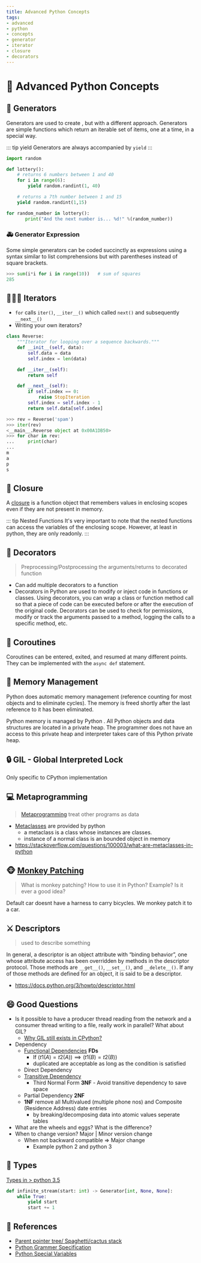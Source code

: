```yaml
---
title: Advanced Python Concepts
tags:
- advanced
- python
- concepts
- generator
- iterator
- closure
- decorators
---
```


# :eyes: Advanced Python Concepts

<TagLinks />

## :fire_engine: Generators

Generators are used to create <Badge type="error" vertical="middle" text="iterators" />, but with a different approach.
Generators are simple functions which return an iterable set of items, one at a time, in a special way.

::: tip yield
Generators are always accompanied by `yield`
:::

```python
import random

def lottery():
    # returns 6 numbers between 1 and 40
    for i in range(6):
        yield random.randint(1, 40)

    # returns a 7th number between 1 and 15
    yield random.randint(1,15)

for random_number in lottery():
       print("And the next number is... %d!" %(random_number))
```

### :ambulance: Generator Expression

Some simple generators can be coded succinctly as expressions using a syntax similar to list comprehensions but with parentheses instead of square brackets.

```python
>>> sum(i*i for i in range(10))   # sum of squares
285
```

## :family_man_girl_girl: Iterators

* `for` calls `iter()`, `__iter__()` which called `next()` and subsequently `__next__()`
* Writing your own iterators?

```python
class Reverse:
    """Iterator for looping over a sequence backwards."""
    def __init__(self, data):
        self.data = data
        self.index = len(data)

    def __iter__(self):
        return self

    def __next__(self):
        if self.index == 0:
            raise StopIteration
        self.index = self.index - 1
        return self.data[self.index]

>>> rev = Reverse('spam')
>>> iter(rev)
<__main__.Reverse object at 0x00A1DB50>
>>> for char in rev:
...     print(char)
...
m
a
p
s
```

## :diamond_shape_with_a_dot_inside: Closure

A [closure] is a function object that remembers values in enclosing scopes even if they are not present in memory.

::: tip Nested Functions
It's very important to note that the nested functions can access the variables of the enclosing scope.
However, at least in python, they are only readonly.
:::

## :crown: Decorators

> Preprocessing/Postprocessing the arguments/returns to decorated function

* Can add multiple decorators to a function
* Decorators in Python are used to modify or inject code in functions or classes. Using decorators, you can wrap a class or function method call so that a piece of code can be executed before or after the execution of the original code. Decorators can be used to check for permissions, modify or track the arguments passed to a method, logging the calls to a specific method, etc.

## :carousel_horse: Coroutines

Coroutines can be entered, exited, and resumed at many different points.
They can be implemented with the `async def` statement.

## :memo: Memory Management

Python does automatic memory management (reference counting for most objects and
<Badge type="tip" vertical="middle" text="garbage collection" />
to eliminate cycles). The memory is freed shortly after the last reference to it has been eliminated.

Python memory is managed by Python <Badge type="error" vertical="middle" text="private heap space" />.
All Python objects and data structures are located in a private heap. The programmer does not have an access to this private heap and interpreter takes care of this Python private heap.

## :lock: GIL - Global Interpreted Lock

Only specific to CPython implementation

## :computer: Metaprogramming

> [Metaprogramming] treat other programs as data

* [Metaclasses](https://en.wikipedia.org/wiki/Metaclass) are provided by python
  * a metaclass is a class whose instances are classes.
  * instance of a normal class is an bounded object in memory
* https://stackoverflow.com/questions/100003/what-are-metaclasses-in-python

## :monkey_face: [Monkey Patching]

> What is monkey patching? How to use it in Python? Example? Is it ever a good idea?

Default car doesnt have a harness to carry bicycles. We monkey patch it to a car.

## :crossed_swords: Descriptors

> used to describe something

In general, a descriptor is an object attribute with “binding behavior”, one whose attribute access has been overridden by methods in the descriptor protocol. Those methods are `__get__()`, `__set__()`, and `__delete__()`. If any of those methods are defined for an object, it is said to be a descriptor.

* https://docs.python.org/3/howto/descriptor.html

## :smile: Good Questions

*  Is it possible to have a producer thread reading from the network and a consumer thread writing to a file, really work in parallel? What about GIL?
   * [Why GIL still exists in CPython?](https://wiki.python.org/moin/GlobalInterpreterLock)
* Dependency
  * [Functional Dependencies](https://en.wikipedia.org/wiki/Functional_dependency) **FDs**
    * If $( t1(A) = t2(A)) \implies ( t1(B) = t2(B) )$
    * duplicated are acceptable as long as the condition is satisfied
  * Direct Dependency
  * [Transitive Dependency](https://en.wikipedia.org/wiki/Transitive_dependency)
    * Third Normal Form **3NF** - Avoid transitive dependency to save space
  * Partial Dependency **2NF**
  * **1NF** remove all Multivalued (multiple phone nos) and Composite (Residence Address) date entries
    * by breaking/decomposing data into atomic values seperate tables
* What are the wheels and eggs? What is the difference?
* When to change version? Major | Minor version change
  * When not backward compatible => Major change
    * Example python 2 and python 3

## :1234: Types

[Types in > python 3.5](https://docs.python.org/3/library/typing.html)

```py
def infinite_stream(start: int) -> Generator[int, None, None]:
    while True:
        yield start
        start += 1
```


## :selfie: References

* [Parent pointer tree/ Spaghetti/cactus stack](https://en.wikipedia.org/wiki/Parent_pointer_tree)
* [Python Grammer Specification](https://docs.python.org/3/reference/grammar.html)
* [Python Special Variables](https://docs.python.org/3/reference/datamodel.html)




[closure]: https://en.wikipedia.org/wiki/Closure_(computer_programming)
[Metaprogramming]: https://en.wikipedia.org/wiki/Metaprogramming
[monkey patching]: https://en.wikipedia.org/wiki/Monkey_patch


